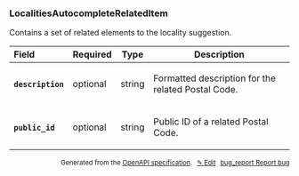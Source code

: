 <!--- This is a generated file, do not edit! -->
<!--- [START woosmap_http_schema_localitiesautocompleterelateditem] -->
<h3 class="schema-object" id="LocalitiesAutocompleteRelatedItem">LocalitiesAutocompleteRelatedItem</h3>

Contains a set of related elements to the locality suggestion.

| Field                                                                                                                            | Required | Type   | Description                                                                                              |
| :------------------------------------------------------------------------------------------------------------------------------- | -------- | ------ | -------------------------------------------------------------------------------------------------------- |
| <h4 id="LocalitiesAutocompleteRelatedItem-description" class="add-link schema-object-property-key"><code>description</code></h4> | optional | string | <div class="nonref-property-description"><p>Formatted description for the related Postal Code.</p></div> |
| <h4 id="LocalitiesAutocompleteRelatedItem-public_id" class="add-link schema-object-property-key"><code>public_id</code></h4>     | optional | string | <div class="nonref-property-description"><p>Public ID of a related Postal Code.</p></div>                |

<p style="text-align: right; font-size: smaller;">Generated from the <a data-label="openapi-github" href="https://github.com/woosmap/openapi-specification" title="Woosmap OpenAPI Specification" class="external">OpenAPI specification</a>.
<a data-label="openapi-github-woosmap-http-schema-localitiesautocompleterelateditem" data-action="edit" style="margin-left: 5px;" href="https://github.com/woosmap/openapi-specification/blob/main/specification/schemas/LocalitiesAutocompleteRelatedItem.yml" title="Edit on GitHub">✎ Edit</a>
<a data-label="openapi-github-woosmap-http-schema-localitiesautocompleterelateditem" data-action="bug" style="margin-left: 5px;" href="https://github.com/woosmap/openapi-specification/issues/new?assignees=&labels=type%3A+bug%2C+triage+me&template=bug_report.md&title=[schemas] Bug - LocalitiesAutocompleteRelatedItem" title="File bug for schemas on GitHub"><span class="material-icons">bug_report</span> Report bug</a>
</p>

<!--- [END woosmap_http_schema_localitiesautocompleterelateditem] -->
